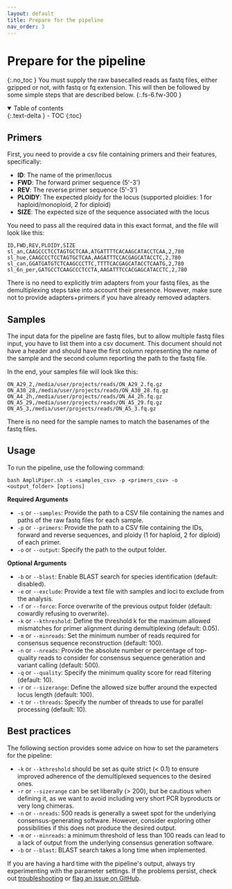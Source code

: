 ```yaml
---
layout: default
title: Prepare for the pipeline
nav_order: 3
---
```


# Prepare for the pipeline
{:.no_toc }
You must supply the raw basecalled reads as fastq files, either gzipped or not, with fastq or fq extension. This will then be followed by some simple steps that are described below.
{:.fs-6.fw-300 }

<details open markdown="block">
  <summary>
    Table of contents
  </summary>
  {:.text-delta }
- TOC
{:toc}
</details>

## Primers
First, you need to provide a csv file containing primers and their features, specifically:

* **ID**: The name of the primer/locus
* **FWD**: The forward primer sequence (5'-3')
* **REV**: The reverse primer sequence (5'-3')
* **PLOIDY**: The expected ploidy for the locus (supported ploidies: 1 for haploid/monoploid, 2 for diploid)
* **SIZE**: The expected size of the sequence associated with the locus

You need to pass all the required data in this exact format, and the file will look like this:

```csv
ID,FWD,REV,PLOIDY,SIZE
sl_an,CAAGCCCTCCTAGTGCTCAA,ATGATTTTCACAAGCATACCTCAA,2,780
sl_hue,CAAGCCCTCCTAGTGCTCAA,AAGATTTCCACGAGCATACCTC,2,780
sl_can,GGATGATGTCTCAAGCCCTTC,TTTTCACGAGCATACCTCAATG,2,780
sl_6n_per,GATGCCTCAAGCCCTCCTA,AAGATTTCCACGAGCATACCTC,2,780
```

There is no need to explicitly trim adapters from your fastq files, as the demultiplexing steps take into account their presence. However, make sure not to provide adapters+primers if you have already removed adapters.

## Samples
The input data for the pipeline are fastq files, but to allow multiple fastq files input, you have to list them into a csv document. This document should not have a header and should have the first column representing the name of the sample and the second column reporting the path to the fastq file.

In the end, your samples file will look like this:

```csv
ON_A29_2,/media/user/projects/reads/ON_A29_2.fq.gz
ON_A30_28,/media/user/projects/reads/ON_A30_28.fq.gz
ON_A4_2h,/media/user/projects/reads/ON_A4_2h.fq.gz
ON_A5_29,/media/user/projects/reads/ON_A5_29.fq.gz
ON_A5_3,/media/user/projects/reads/ON_A5_3.fq.gz
```
There is no need for the sample names to match the basenames of the fastq files.

## Usage

To run the pipeline, use the following command:
```
bash AmpliPiper.sh -s <samples_csv> -p <primers_csv> -o <output_folder> [options]
```
**Required Arguments**

* `-s` or `--samples`: Provide the path to a CSV file containing the names and paths of the raw fastq files for each sample.
* `-p` or `--primers`: Provide the path to a CSV file containing the IDs, forward and reverse sequences, and ploidy (1 for haploid, 2 for diploid) of each primer.
* `-o` or `--output`: Specify the path to the output folder.

**Optional Arguments**

* `-b` or `--blast`: Enable BLAST search for species identification (default: disabled).
* `-e` or `--exclude`: Provide a text file with samples and loci to exclude from the analysis.
* `-f` or `--force`: Force overwrite of the previous output folder (default: cowardly refusing to overwrite).
* `-k` or `--kthreshold`: Define the threshold k for the maximum allowed mismatches for primer alignment during demultiplexing (default: 0.05).
* `-m` or `--minreads`: Set the minimum number of reads required for consensus sequence reconstruction (default: 100).
* `-n` or `--nreads`: Provide the absolute number or percentage of top-quality reads to consider for consensus sequence generation and variant calling (default: 500).
* `-q` or `--quality`: Specify the minimum quality score for read filtering (default: 10).
* `-r` or `--sizerange`: Define the allowed size buffer around the expected locus length (default: 100).
* `-t` or `--threads`: Specify the number of threads to use for parallel processing (default: 10).

## Best practices

The following section provides some advice on how to set the parameters for the pipeline:

* `-k` or `--kthreshold` should be set as quite strict (< 0.1) to ensure improved adherence of the demultiplexed sequences to the desired ones.
* `-r` or `--sizerange` can be set liberally (> 200), but be cautious when defining it, as we want to avoid including very short PCR byproducts or very long chimeras.
* `-n` or `--nreads`: 500 reads is generally a sweet spot for the underlying consensus-generating software. However, consider exploring other possibilities if this does not produce the desired output.
* `-m` or `--minreads`: a minimum threshold of less than 100 reads can lead to a lack of output from the underlying consensus generation software.
* `-b` or `--blast`: BLAST search takes a long time when implemented.

If you are having a hard time with the pipeline's output, always try experimenting with the parameter settings. If the problems persist, check out [troubleshooting](./search.md) or [flag an issue on GitHub](https://github.com/nhmvienna/AmpliPiper/issues).